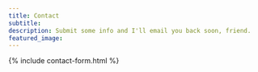 ```yaml
---
title: Contact
subtitle:
description: Submit some info and I'll email you back soon, friend. 
featured_image:
---
```


{% include contact-form.html %}

<!--
We've made a contact form that you can use with [Formspree](https://formspree.io/create/jekyllthemes) to handle up to 50 submissions per month for free. You could also easily switch out the end-point to use another contact form service.-->
